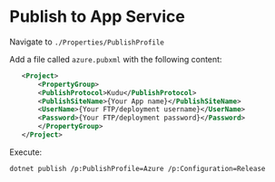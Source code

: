 # Publish to App Service

Navigate to `./Properties/PublishProfile`

Add a file called `azure.pubxml` with the following content:

```xml
   <Project>
       <PropertyGroup>
       <PublishProtocol>Kudu</PublishProtocol>
       <PublishSiteName>{Your App name}</PublishSiteName>
       <UserName>{Your FTP/deployment username}</UserName>
       <Password>{Your FTP/deployment password}</Password>
       </PropertyGroup>
   </Project>
```

Execute:

```
dotnet publish /p:PublishProfile=Azure /p:Configuration=Release
```
